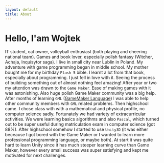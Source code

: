 ```yaml
---
layout: default
title: About
---
```

# Hello, I'am Wojtek

IT student, cat owner, volleyball enthusiast (both playing and cheering national team). 
Games and book lover, especially polish fantasy (Witcher, Achaja, Inquisytor saga). I live in small city near Lublin in Poland.
My adventure with game programming began in middle school. My mother bought me for my birthday `Flash 5` bible. I learnt a lot from that book,
especially about programming. I just fell in love with it. Seeing the process of building something out of almost nothing feel amazing! 
After year or two my attention was drawn to the `Game Maker`. Ease of making games with it was astonishing. Also huge polish Game Maker community
was a big help. After months of learning `GML` (<a href="https://en.wikipedia.org/wiki/GameMaker_Studio#GameMaker_Language" target="_blank">GameMaker Language</a>)
I was able to help other community members with `GML` related problems. Then highschool came. I chose class with with a mathematical and physical profile,
no computer science sadly. Fortunately we had variety of extracurricular activities. We were learning basics algorithms and also `Pascal`, which turned out to be
super useful during matriculation exam in computer science (got 88%). After highschool somehow I started to use `Unity3D` (it was either beceause I got bored
with the Game Maker or I wanted to learn more professional programming language, or maybe both). At start it was quite hard to learn Unity since it has much
steeper learning curve than Game Maker, however every small success was super satisfying and kept me motivated for next challenges.
